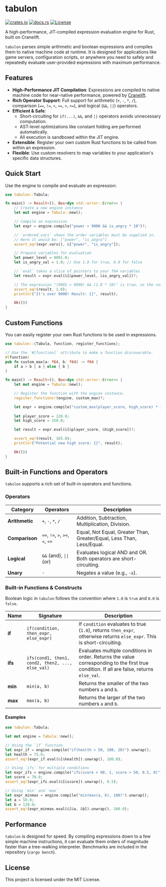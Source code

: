 # tabulon

[![crates.io](https://img.shields.io/crates/v/tabulon.svg)](https://crates.io/crates/tabulon)
[![docs.rs](https://docs.rs/tabulon/badge.svg)](https://docs.rs/tabulon)
[![License](https://img.shields.io/badge/License-MIT-blue.svg)](LICENSE)

A high-performance, JIT-compiled expression evaluation engine for Rust, built on Cranelift.

`tabulon` parses simple arithmetic and boolean expressions and compiles them to native machine code at runtime. It is designed for applications like game servers, configuration scripts, or anywhere you need to safely and repeatedly evaluate user-provided expressions with maximum performance.

## Features

- **High-Performance JIT Compilation**: Expressions are compiled to native machine code for near-native performance, powered by [Cranelift](https://github.com/bytecodealliance/wasmtime/tree/main/cranelift).
- **Rich Operator Support**: Full support for arithmetic (`+`, `-`, `*`, `/`), comparison (`==`, `!=`, `<`, `<=`, `>`, `>=`), and logical (`&&`, `||`) operators.
- **Efficient & Safe**:
    - Short-circuiting for `if(...)`, `&&`, and `||` operators avoids unnecessary computation.
    - AST-level optimizations like constant folding are performed automatically.
    - All execution is sandboxed within the JIT engine.
- **Extensible**: Register your own custom Rust functions to be called from within an expression.
- **Flexible**: Use custom resolvers to map variables to your application's specific data structures.

## Quick Start

Use the engine to compile and evaluate an expression:

  ```rust
  use tabulon::Tabula;

  fn main() -> Result<(), Box<dyn std::error::Error>> {
      // Create a new engine instance
      let mut engine = Tabula::new();

      // Compile an expression
      let expr = engine.compile("power > 9000 && is_angry * 10")?;

      // `ordered_vars` shows the order variables must be supplied in.
      // Here it would be: ["power", "is_angry"]
      assert_eq!(expr.vars(), &["power", "is_angry"]);

      // Prepare variables for evaluation
      let power_level = 9001.0;
      let is_angry_val = 1.0; // Use 1.0 for true, 0.0 for false

      // `eval` takes a slice of pointers to your f64 variables
      let result = expr.eval(&[&power_level, &is_angry_val])?;

      // The expression "(9001 > 9000) && (1.0 * 10)" is true, so the result is 1.0.
      assert_eq!(result, 1.0);
      println!("It's over 9000! Result: {}", result);

      Ok(())
  }
  ```

## Custom Functions

You can easily register your own Rust functions to be used in expressions.

```rust
use tabulon::{Tabula, function, register_functions};

// Use the `#[function]` attribute to make a function discoverable.
#[function]
pub fn custom_max(a: f64, b: f64) -> f64 {
    if a > b { a } else { b }
}

fn main() -> Result<(), Box<dyn std::error::Error>> {
    let mut engine = Tabula::new();

    // Register the function with the engine instance.
    register_functions!(engine, custom_max)?;

    let expr = engine.compile("custom_max(player_score, high_score) * 1.1")?;
    
    let player_score = 120.0;
    let high_score = 150.0;

    let result = expr.eval(&[&player_score, &high_score])?;

    assert_eq!(result, 165.0);
    println!("Potential new high score: {}", result);

    Ok(())
}
```

## Built-in Functions and Operators

`tabulon` supports a rich set of built-in operators and functions.

### Operators

| Category      | Operators                        | Description                                                         |
|---------------|----------------------------------|---------------------------------------------------------------------|
| **Arithmetic**| `+`, `-`, `*`, `/`               | Addition, Subtraction, Multiplication, Division.                    |
| **Comparison**| `==`, `!=`, `>`, `>=`, `<`, `<=` | Equal, Not Equal, Greater Than, Greater/Equal, Less Than, Less/Equal. |
| **Logical**   | `&&` (and), `\|\|` (or)          | Evaluates logical AND and OR. Both operators are short-circuiting.       |
| **Unary**     | `-`                              | Negates a value (e.g., `-x`).                                       |

### Built-in Functions & Constructs

Boolean logic in `tabulon` follows the convention where `1.0` is `true` and `0.0` is `false`.

| Name                     | Signature                                       | Description                                                                                                                                |
|--------------------------|-------------------------------------------------|--------------------------------------------------------------------------------------------------------------------------------------------|
| **if**                   | `if(condition, then_expr, else_expr)`           | If `condition` evaluates to true (`1.0`), returns `then_expr`, otherwise returns `else_expr`. This is short-circuiting.                      |
| **ifs**                  | `ifs(cond1, then1, cond2, then2, ..., else_val)` | Evaluates multiple conditions in order. Returns the value corresponding to the first true condition. If all are false, returns `else_val`. |
| **min**                  | `min(a, b)`                                     | Returns the smaller of the two numbers `a` and `b`.                                                                                        |
| **max**                  | `max(a, b)`                                     | Returns the larger of the two numbers `a` and `b`.                                                                                         |

#### Examples

```rust
use tabulon::Tabula;

let mut engine = Tabula::new();

// Using the `if` function
let expr_if = engine.compile("if(health > 50, 100, 20)").unwrap();
let health = 75.0;
assert_eq!(expr_if.eval(&[&health]).unwrap(), 100.0);

// Using `ifs` for multiple conditions
let expr_ifs = engine.compile("ifs(score > 90, 1, score > 50, 0.5, 0)").unwrap();
let score = 70.0;
assert_eq!(expr_ifs.eval(&[&score]).unwrap(), 0.5);

// Using `min` and `max`
let expr_minmax = engine.compile("min(max(a, b), 100)").unwrap();
let a = 50.0;
let b = 120.0;
assert_eq!(expr_minmax.eval(&[&a, &b]).unwrap(), 100.0);
```

## Performance

`tabulon` is designed for speed. By compiling expressions down to a few simple machine instructions, it can evaluate them orders of magnitude faster than a tree-walking interpreter. Benchmarks are included in the repository (`cargo bench`).

## License

This project is licensed under the MIT License.
